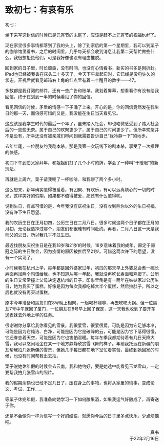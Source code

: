# 致初七：有哀有乐

初七：

坐下来写这封信的时候已是元宵节的末尾了，应该是赶不上元宵节的祝福buff了。

现在家里很多事情都落到了我的头上，除了到家后的第一个星期里，我可以到栗子的咖啡馆里看书，之后的时间里，几乎每天都会收到消息让我第二天帮忙做些什么。我很想拒绝他们，可是我好像也没有理由推脱。

回到家的日子里，时长颓疲，没有时间，也没有心情看书，新买的书多是刚拆封。iPad也已经被我丢在床头二十多天了，今天下午拿起它时，它已经是没电许久的状态。开机后就看见邮箱右上角的红点里有着一个醒目的数字——47。

多数都是我订阅的邮件，还有一些广告和账单。我划着屏幕，想看看你有没有给我回信，终于在划到一半的时候看见了你的回信。

看见回信的时候，矛盾的情感一下子涌了上来。开心的是，你的回信竟然发在我生日的那一天，而倍感可惜的又是，我没能在生日当天看见它。

这应该是我学生时代的最后一个年了，虽未踏入社会，却也略微感受到了踏入社会后的一些些无奈。属于自己的欢聚更少了，属于自己的时间更少了。但所幸欢聚并不是没有，所幸还没有被亲戚们审问到我需要告诉自己“我冷静一下”的地步。

去年年尾，一位朋友约我剧本杀，那是我第一次玩线下的剧本杀，享受了一次推理的快感。

初四下午到伯父家拜年，和姐姐们打了几个小时的牌，学会了一种叫“干瞪眼”的新玩法。

再就是上周六，栗子请我喝了一杯咖啡，和我聊了两个多小时。

这么想来，新年确实值得被爱着，有团聚、有欢乐，有可以远离烦心的一切的时光，这样美好的假期，如果都不值得被爱，那还有什么值得呢。

说到生日，有点可惜的是，今年我没有庆祝生日，没有收到除你以外的生日祝福，没有许下生日愿望。

我的农历生日在正月初四，公历生日在二月八日。很多时候这两个日子都在正月的月初，无论我选择过哪个，朋友们都很难有时间赴约。再者，二月八日这一天是我师父的忌日，所以我几乎不过生日。

最近找朋友庆祝生日是在我18岁和21岁的时候。18岁意味着我的成年，原定于弱冠之际的生日聚会，因为疫情的原因被推后至21岁。可惜这两次许下的愿望，没有一个实现了。

小时候我在杭州上学，每年都是回外婆家过年，初四的那天早上外婆总会煮一碗长寿面再加两个鸡蛋给我。也不知道从哪一年起，我就没再吃长寿面和鸡蛋了。公历的生日又常常撞上父母决定返杭州的日子。印象里倒是有一两年在姑姑家过公历生日，她为我买了蛋糕。好像是因为每次我都吃掉大半个蛋糕，然后拉肚子，所以之后也就没有再买过蛋糕。

原本今年准备和朋友们在8号晚上相聚，一起喝杯咖啡，再去吃吃火锅。但一位朋友7号中午就回了厦门，一位朋友在8号早上回了保定，这一天我也收到了要开车送表妹去外地上学的任务。

很谢谢你分享给我你看见的雪景，我很爱雪，很爱很爱。可能是因为它足够冰冷，可能是因为它纯洁、白净，可能是因为它是破碎的云，可能是因为它下落得很慢，它还眷恋着天空，可能是因为它也害怕温暖。每年冬季我都期待着有几日天降大雪，我可以悠闲地坐在某一个地方静静欣赏雪飞舞的样子。年前我托远在新疆的朋友帮我拍几张新疆的雪景，但她几乎每日都在地下室忙着实验，最终到她回家的时候，也没有时间帮我出去拍。

栗子说她休年假的时候会去云南，我和她约好，要是她途中能看见玉龙雪山，一定要帮我拍几张雪山的照片。

我的假期余额也已经不足几日了，压在身上的事物，也将从家里的琐事，变成论文、考试、工作……

等栗子休完年假，我准备向她学习一下如何酿果酒，如果我运气好酿成了，再寄送于你。

还是不会像你一样为信写一个好的结语，就愿你今后的日子里多点快乐，少点烦恼吧。

<div align = "right">真书</div>
<div align = "right">于22年2月16日</div>

